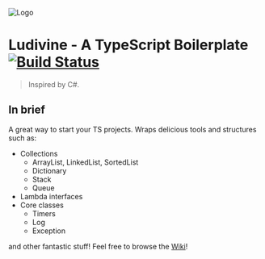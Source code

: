 ![Logo](http://ludivine.adriencadet.com/assets/img/logo-250.png)

# Ludivine - A TypeScript Boilerplate [![Build Status](https://travis-ci.org/acadet/ludivine.svg?branch=master)](https://travis-ci.org/acadet/ludivine)

> Inspired by C#.

## In brief

A great way to start your TS projects. Wraps delicious tools and structures such as:

* Collections
    - ArrayList, LinkedList, SortedList
    - Dictionary
    - Stack
	- Queue
* Lambda interfaces
* Core classes
    - Timers
    - Log
    - Exception

and other fantastic stuff! Feel free to browse the [Wiki](https://github.com/acadet/ludivine/wiki)!
